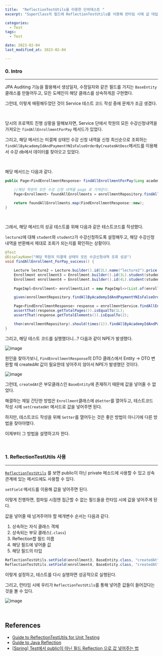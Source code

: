 ```yaml
---
title:  "ReflectionTestUtils을 이용한 단위테스트 " 
excerpt: "SuperClass의 필드에 ReflectionTestUtils를 이용해 런타임 시에 값 대입"

categories:
  - Test
tags:
  - Test

date: 2023-02-04
last_modified_at: 2023-02-04

---
```


### 0. Intro
---

JPA Auditing 기능을 활용해서 생성일자, 수정일자와 같은 필드를 가지는 `BaseEntity` 클래스를 만들어두고, 모든 도메인이 해당 클래스를 상속하게끔 구현했다.

그런데, 이렇게 매핑해두었던 것이 Service 테스트 코드 작성 중에 문제가 조금 생겼다.

<br>

당시의 프로젝트 진행 상황을 말해보자면, Service 단에서 학원의 모든 수강신청내역을 가져오는 `findAllEnrollmentForPay` 메서드가 있었다.

그리고, 해당 메서드는 미결제 상태인 수강 신청 내역을 신청 최신순으로 조회하는 `findAllByAcademyIdAndPaymentYNIsFalseOrderByCreatedAtDesc`메서드를 이용해서 수강 db에서 데이터를 찾아오고 있었다.

<br>

해당 메서드는 다음과 같다.

```java
public Page<FindEnrollmentResponse> findAllEnrollmentForPay(Long academyId, Pageable pageable) {

    //해당 학원의 모든 수강 신청 내역을 page 로 가져온다.
    Page<Enrollment> foundAllEnrollments = enrollmentRepository.findAllByAcademyIdAndPaymentYNIsFalseOrderByCreatedAtDesc(academyId, pageable);

    return foundAllEnrollments.map(FindEnrollmentResponse::new);
}
```

<br>

그래서, 해당 메서드의 성공 테스트를 위해 다음과 같은 테스트코드를 작성했다.

`lecture2`에 대해 `student`와 `student2`가 수강신청하도록 설정해두고, 해당 수강신청내역을 반환해서 제대로 조회가 되는지를 확인하는 상황이다.

```java
@Test
@DisplayName("해당 학원의 미결제 상태의 모든 수강신청내역 조회 성공")
void findAllEnrollment_ForPay_success() {

    Lecture lecture2 = Lecture.builder().id(2L).name("lecture2").price(10000).employee(teacher).maximumCapacity(10).currentEnrollmentNumber(0).build();
    Enrollment enrollment3 = Enrollment.builder().id(3L).student(student).lecture(lecture2).paymentYN(false).build();
    Enrollment enrollment4 = Enrollment.builder().id(4L).student(student2).lecture(lecture2).paymentYN(false).build();
    
    PageImpl<Enrollment> enrollmentList = new PageImpl<>(List.of(enrollment3, enrollment4));

    given(enrollmentRepository.findAllByAcademyIdAndPaymentYNIsFalseOrderByCreatedAtDesc(academy.getId(), pageable)).willReturn(enrollmentList);

    Page<FindEnrollmentResponse> response = enrollmentService.findAllEnrollmentForPay(academy.getId(), pageable);
    assertThat(response.getTotalPages()).isEqualTo(1L);
    assertThat(response.getTotalElements()).isEqualTo(2);

    then(enrollmentRepository).should(times(1)).findAllByAcademyIdAndPaymentYNIsFalseOrderByCreatedAtDesc(academy.getId(), pageable);
}
```

그리고, 해당 테스트 코드를 실행했더니...? 다음과 같이 NPE가 발생했다.

![image](https://user-images.githubusercontent.com/85394884/221348606-551addf0-5b0b-469e-8d5f-ee9fe42b0c07.png)


원인을 찾아가보니, `FindEnrollmentResponse`의 DTO 클래스에서 Entity -> DTO 변환할 때 createdAt 값이 필요한데 넣어주지 않아서 NPE가 발생했던 것이다.

![image](https://user-images.githubusercontent.com/85394884/221348681-38cb114a-f794-4fe7-89c9-b30cbc27258a.png)

그런데, `createdAt`은 부모클래스인 `BaseEntity`에 존재하기 때문에 값을 넣어줄 수 없었다.

해결하는 제일 간단한 방법은 `Enrollment`클래스에 `@Setter`를 열어두고, 테스트코드 작성 시에 `setCreatedAt` 메서드로 값을 넣어주면 된다.

하지만, 테스트코드 작성을 위해 `Setter`를 열어두는 것은 좋은 방법이 아니기에 다른 방법을 찾아야했다.

이제부터 그 방법을 설명하고자 한다.

<br>

### 1. ReflectionTestUtils 사용
---

[`ReflectionTestUtils`](https://www.baeldung.com/spring-reflection-test-utils) 를 보면 public이 아닌 private 메소드에 사용할 수 있고 상속관계에 있는 메서드에도 사용할 수 있다.

`setField` 메서드를 이용해 값을 넣어주면 된다.

이렇게 진행하면, 컴파일 시점엔 접근할 수 없는 필드들을 런타임 시에 값을 넣어주게 된다.

값을 넣어줄 때 넘겨주어야 할 매개변수 순서는 다음과 같다.

1. 상속하는 자식 클래스 객체
2. 상속되는 부모 클래스(`.class`)
3. Reflection할 필드 이름
4. 해당 필드에 넣어줄 값
5. 해당 필드의 타입

```java
ReflectionTestUtils.setField(enrollment3, BaseEntity.class, "createdAt", LocalDateTime.of(2021, 12, 6, 12, 0), LocalDateTime.class);
ReflectionTestUtils.setField(enrollment4, BaseEntity.class, "createdAt", LocalDateTime.of(2021, 12, 6, 13, 0), LocalDateTime.class);
```

이렇게 설정하고, 테스트를 다시 실행하면 성공적으로 실행된다. 

그리고, 런타임 시에 우리가 `ReflectionTestUtils`를 통해 넣어준 값들이 들어갔다는 것을 볼 수 있다.

![image](https://user-images.githubusercontent.com/85394884/221349569-34dd36c0-d253-4320-8de3-e2436f010e49.png)

<br>

## References

* [Guide to ReflectionTestUtils for Unit Testing](https://www.baeldung.com/spring-reflection-test-utils)
* [Guide to Java Reflection](https://www.baeldung.com/java-reflection)
* [[Spring] Test에서 public이 아닌 필드 Reflection 으로 값 넣어주는 법](https://devlog-wjdrbs96.tistory.com/423)




